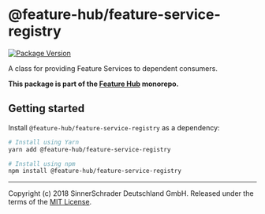 # @feature-hub/feature-service-registry

[![Package Version](https://img.shields.io/npm/v/@feature-hub/feature-service-registry.svg)](https://yarnpkg.com/en/package/@feature-hub/feature-service-registry)

A class for providing Feature Services to dependent consumers.

**This package is part of the
[Feature Hub](https://github.com/sinnerschrader/feature-hub) monorepo.**

## Getting started

Install `@feature-hub/feature-service-registry` as a dependency:

```sh
# Install using Yarn
yarn add @feature-hub/feature-service-registry
```

```sh
# Install using npm
npm install @feature-hub/feature-service-registry
```

---

Copyright (c) 2018 SinnerSchrader Deutschland GmbH. Released under the terms of
the
[MIT License](https://github.com/sinnerschrader/feature-hub/blob/master/LICENSE).
